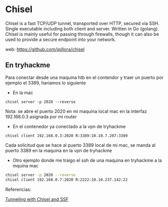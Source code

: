 # Chisel

Chisel is a fast TCP/UDP tunnel, transported over HTTP, secured via SSH. Single executable including both client and server. Written in Go (golang). Chisel is mainly useful for passing through firewalls, though it can also be used to provide a secure endpoint into your network.

web: https://github.com/jpillora/chisel


## En tryhackme

Para conectar desde una maquina htb en el contendor y traer un puerto por ejemplo el 3389, hariamos lo siguiente

- En la mac
```
chisel server -p 2020 --reverse
```
Nota: se abre el puerto 2020 en mi maquina local mac en la interfaz 192.168.0.3 asignada por mi router 


- En el contenedor ya conectado a la vpn de tryhackme
```
chisel client 192.168.0.3:2020 R:3389:10.10.7.207:3389 
```


Cada solicitud que se hace al puerto 3389 local de mi mac, se manda al puerto 3389 en la maquina en la vpn de tryhackme


- Otro ejemplo donde me traigo el ssh de una maquina en tryhackme a la mquina mac

```bash
chisel server -p 2020 --reverse
chisel client 192.168.0.7:2020 R:2222:10.10.237.142:22
```

Referencias:

[Tunneling with Chisel and SSF](https://0xdf.gitlab.io/2020/08/10/tunneling-with-chisel-and-ssf-update.html#ssf)